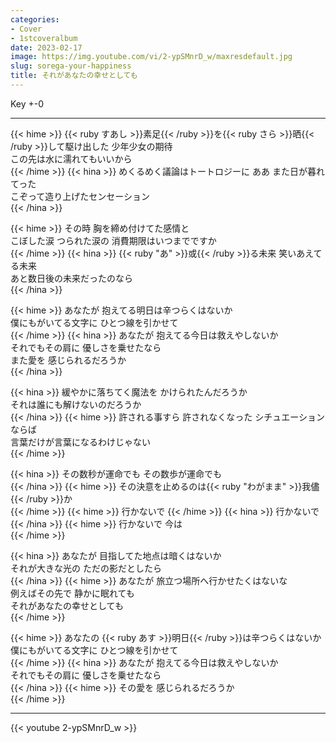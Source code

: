 ```yaml
---
categories:
- Cover
- 1stcoveralbum
date: 2023-02-17
image: https://img.youtube.com/vi/2-ypSMnrD_w/maxresdefault.jpg
slug: sorega-your-happiness
title: それがあなたの幸せとしても
---
```



Key +-0

---

{{< hime >}}
{{< ruby すあし >}}素足{{< /ruby >}}を{{< ruby さら >}}晒{{< /ruby >}}して駆け出した 少年少女の期待  
この先は水に濡れてもいいから  
{{< /hime >}}
{{< hina >}}
めくるめく議論はトートロジーに ああ また日が暮れてった  
こぞって造り上げたセンセーション  
{{< /hina >}}

{{< hime >}}
その時 胸を締め付けてた感情と  
こぼした涙 つられた涙の 消費期限はいつまでですか  
{{< /hime >}}
{{< hina >}}
{{< ruby "あ" >}}或{{< /ruby >}}る未来 笑いあえてる未来  
あと数日後の未来だったのなら  
{{< /hina >}}

{{< hime >}}
あなたが 抱えてる明日は辛つらくはないか  
僕にもがいてる文字に ひとつ線を引かせて  
{{< /hime >}}
{{< hina >}}
あなたが 抱えてる今日は救えやしないか  
それでもその肩に 優しさを乗せたなら  
また愛を 感じられるだろうか  
{{< /hina >}}

{{< hina >}}
緩やかに落ちてく魔法を かけられたんだろうか  
それは誰にも解けないのだろうか  
{{< /hina >}}
{{< hime >}}
許される事すら 許されなくなった シチュエーションならば  
言葉だけが言葉になるわけじゃない  
{{< /hime >}}

{{< hina >}}
その数秒が運命でも その数歩が運命でも  
{{< /hina >}}
{{< hime >}}
その決意を止めるのは{{< ruby "わがまま" >}}我儘{{< /ruby >}}か  
{{< /hime >}}
{{< hime >}}
行かないで 
{{< /hime >}}
{{< hina >}}
行かないで 
{{< /hina >}}
{{< hime >}}
行かないで 今は  
{{< /hime >}}

{{< hina >}}
あなたが 目指してた地点は暗くはないか  
それが大きな光の ただの影だとしたら  
{{< /hina >}}
{{< hime >}}
あなたが 旅立つ場所へ行かせたくはないな  
例えばその先で 静かに眠れても  
それがあなたの幸せとしても  
{{< /hime >}}

{{< hime >}}
あなたの {{< ruby あす >}}明日{{< /ruby >}}は辛つらくはないか  
僕にもがいてる文字に ひとつ線を引かせて  
{{< /hime >}}
{{< hina >}}
あなたが 抱えてる今日は救えやしないか  
それでもその肩に 優しさを乗せたなら  
{{< /hina >}}
{{< hime >}}
その愛を 感じられるだろうか  
{{< /hime >}}

---

{{< youtube 2-ypSMnrD_w >}}